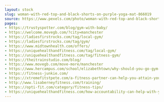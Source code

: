```yaml
---
layout: stock
slug: woman-with-red-top-and-black-shorts-on-purple-yoga-mat-866019
source: https://www.pexels.com/photo/woman-with-red-top-and-black-shorts-on-purple-yoga-mat-866019/
pages:
- https://trustyspotter.com/blog/gym-with-baby/
- https://welcome.movegb.com/?city=manchester
- https://ladiesfirstrocks.com/tag/local-gym/
- https://ladiesfirstrocks.com/tag/gym/
- https://www.midtownhealth.com/offers/
- https://uniquehealthandfitness.com/tag/local-gym/
- https://uniquehealthandfitness.com/tag/fitness-gym/
- https://theitrainstudio.com/blog/
- https://www.movegb.com/move-more/manchester
- https://www.hercampus.com/school/elizabethtown/why-should-you-go-gym-year
- https://fitness-junkie.com/
- https://xtremefitstpete.com/a-fitness-partner-can-help-you-attain-your-fitness-goals-by-accountability/
- http://www.lisaberneyfitness.com/training/
- https://opti-fit.com/category/fitness-tips/
- https://uniquehealthandfitness.com/how-accountability-can-help-with-your-fitness-goals/
---
```

